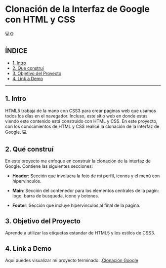 # Clonación de la Interfaz de Google con HTML y CSS
💻🌞

## **ÍNDICE**

* [1. Intro](#)
* [2. Que construí](#)
* [3. Objetivo del Proyecto](#)
* [4. Link a Demo](#)

****
## 1. Intro

HTML5 trabaja de la mano con CSS3 para crear páginas web que usamos todos los días en el navegador. Incluso, este sitio web en donde estas viendo este contenido está construido con HTML y CSS. En este proyecto, con los conocimientos de HTML y CSS realicé la clonación de la interfaz de Google. 💻

## 2. Qué construí 

En este proyecto me enfoque en construir la clonación de la interfaz de Google. Contiene las siguientes secciones:

* **Header**: Sección que involucra la foto de mi perfil, iconos y el menú con hipervinculos.

* **Main**: Sección del contenedor para los elementos centrales de la pagin: logo, barra de busqueda, icono y botones.

* **Footer**: Sección que incluye hipervinculos al final de la pagina. 

## 3. Objetivo del Proyecto 
Aprende a utilizar las etiquetas estandar de HTML5 y los estilos de CSS3. 

## 4. Link a Demo

Aquí puedes visualizar mi proyecto terminado: .[Clonación Google](https://resplandeciente-moxie-7af975.netlify.app)
